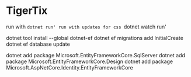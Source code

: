 # TigerTix


run with `dotnet run'
run with updates for css `dotnet watch run'

dotnet tool install --global dotnet-ef
dotnet ef migrations add InitialCreate
dotnet ef database update


dotnet add package Microsoft.EntityFrameworkCore.SqlServer
dotnet add package Microsoft.EntityFrameworkCore.Design
dotnet add package Microsoft.AspNetCore.Identity.EntityFrameworkCore